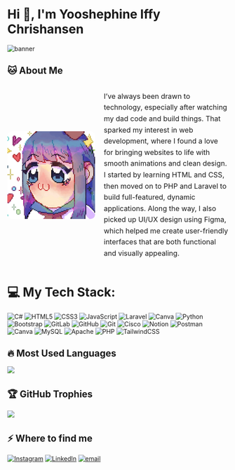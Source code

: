 # Hi 👋, I'm Yooshephine Iffy Chrishansen
![banner](https://github.com/user-attachments/assets/bc07ac78-ae5c-45b5-b55a-14a1b8bfaa6a)

## 🐱 About Me

<div style="display: flex; align-items: center; gap: 20px;">
  <img src="anime-girl.gif" alt="Deskripsi" width="200" style="border-radius: 10px;"/>
  <p style="font-size: 16px; line-height: 1.6; max-width: 600px;">
    I’ve always been drawn to technology, especially after watching my dad code and build things. That sparked my interest in web development, where I found a love for bringing websites to life with smooth animations and clean design. I started by learning HTML and CSS, then moved on to PHP and Laravel to build full-featured, dynamic applications. Along the way, I also picked up UI/UX design using Figma, which helped me create user-friendly interfaces that are both functional and visually appealing.
  </p>
</div>

# 💻 My Tech Stack:

![C#](https://img.shields.io/badge/c%23-%23239120.svg?style=for-the-badge&logo=csharp&logoColor=white) ![HTML5](https://img.shields.io/badge/html5-%23E34F26.svg?style=for-the-badge&logo=html5&logoColor=white) ![CSS3](https://img.shields.io/badge/css3-%231572B6.svg?style=for-the-badge&logo=css3&logoColor=white) ![JavaScript](https://img.shields.io/badge/javascript-%23323330.svg?style=for-the-badge&logo=javascript&logoColor=%23F7DF1E) ![Laravel](https://img.shields.io/badge/laravel-%23FF2D20.svg?style=for-the-badge&logo=laravel&logoColor=white) ![Canva](https://img.shields.io/badge/Canva-%2300C4CC.svg?style=for-the-badge&logo=Canva&logoColor=white) ![Python](https://img.shields.io/badge/python-3670A0?style=for-the-badge&logo=python&logoColor=ffdd54) ![Bootstrap](https://img.shields.io/badge/bootstrap-%238511FA.svg?style=for-the-badge&logo=bootstrap&logoColor=white) ![GitLab](https://img.shields.io/badge/gitlab-%23181717.svg?style=for-the-badge&logo=gitlab&logoColor=white) ![GitHub](https://img.shields.io/badge/github-%23121011.svg?style=for-the-badge&logo=github&logoColor=white) ![Git](https://img.shields.io/badge/git-%23F05033.svg?style=for-the-badge&logo=git&logoColor=white) ![Cisco](https://img.shields.io/badge/cisco-%23049fd9.svg?style=for-the-badge&logo=cisco&logoColor=black) ![Notion](https://img.shields.io/badge/Notion-%23000000.svg?style=for-the-badge&logo=notion&logoColor=white) ![Postman](https://img.shields.io/badge/Postman-FF6C37?style=for-the-badge&logo=postman&logoColor=white) ![Canva](https://img.shields.io/badge/Canva-%2300C4CC.svg?style=for-the-badge&logo=Canva&logoColor=white) ![MySQL](https://img.shields.io/badge/mysql-4479A1.svg?style=for-the-badge&logo=mysql&logoColor=white) ![Apache](https://img.shields.io/badge/apache-%23D42029.svg?style=for-the-badge&logo=apache&logoColor=white) ![PHP](https://img.shields.io/badge/php-%23777BB4.svg?style=for-the-badge&logo=php&logoColor=white) ![TailwindCSS](https://img.shields.io/badge/tailwindcss-%2338B2AC.svg?style=for-the-badge&logo=tailwind-css&logoColor=white)


## 🔥 Most Used Languages

![](https://github-readme-stats.vercel.app/api/top-langs/?username=yosefinx&theme=dark&hide_border=false&include_all_commits=true&count_private=false&layout=compact)

## 🏆 GitHub Trophies

![](https://github-profile-trophy.vercel.app/?username=yosefinx&theme=radical&no-frame=false&no-bg=true&margin-w=4)


## ⚡️ Where to find me

[![Instagram](https://img.shields.io/badge/Instagram-%23E4405F.svg?logo=Instagram&logoColor=white)](https://instagram.com/@yosefinx) [![LinkedIn](https://img.shields.io/badge/LinkedIn-%230077B5.svg?logo=linkedin&logoColor=white)](https://linkedin.com/in/yooshephine-iffy-chrishansen) [![email](https://img.shields.io/badge/Email-D14836?logo=gmail&logoColor=white)](mailto:yosefinx@gmail.com)


<!-- Proudly created with GPRM ( https://gprm.itsvg.in ) -->
